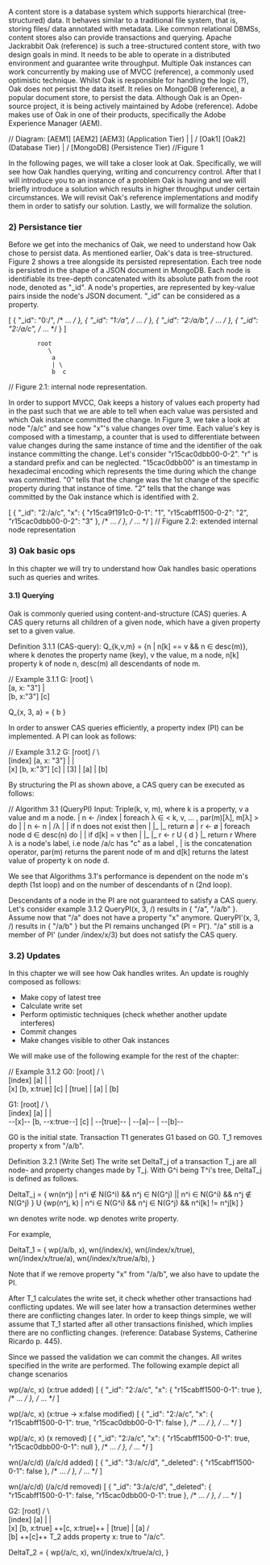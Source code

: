 A content store is a database system which supports hierarchical (tree-structured) data.
It behaves similar to a traditional file system, that is, storing files/ data annotated with metadata.
Like common relational DBMSs, content stores also can provide transactions and querying.
Apache Jackrabbit Oak (reference) is such a tree-structured content store, with two design goals in mind.
It needs to be able to operate in a distributed environment and guarantee write throughput.
Multiple Oak instances can work concurrently by making use of MVCC (reference), a commonly used optimistic technique.
Whilst Oak is responsible for handling the logic (?), Oak does not persist the data itself.
It relies on MongoDB (reference), a popular document store, to persist the data.
Although Oak is an Open-source project, it is being actively maintained by Adobe (reference). 
Adobe makes use of Oak in one of their products, specifically the Adobe Experience Manager (AEM).

// Diagram:
[AEM1] [AEM2] [AEM3] (Application Tier)
   |     |   /
[Oak1] [Oak2] (Database Tier)
   |    /
[MongoDB] (Persistence Tier)
//Figure 1

In the following pages, we will take a closer look at Oak.
Specifically, we will see how Oak handles querying, writing and concurrency control.
After that I will introduce you to an instance of a problem Oak is having and we will briefly introduce a solution which results in higher throughput under certain circumstances.
We will revisit Oak's reference implementations and modify them in order to satisfy our solution.
Lastly, we will formalize the solution.

### 2) Persistance tier

Before we get into the mechanics of Oak, we need to understand how Oak chose to persist data.
As mentioned earlier, Oak's data is tree-structured.
Figure 2 shows a tree alongside its persisted representation.
Each tree node is persisted in the shape of a JSON document in MongoDB.
Each node is identifiable its tree-depth concatenated with its absolute path from the root node, denoted as "_id".
A node's properties, are represented by key-value pairs inside the node's JSON document.
"_id" can be considered as a property.

[
    { "_id": "0:/",    /* ... */ },
    { "_id": "1:/a",   /* ... */ },
    { "_id": "2:/a/b", /* ... */ },
    { "_id": "2:/a/c", /* ... */ }
]

            root
               \              
                a                  
                | \                 
                b  c             
    
// Figure 2.1: internal node representation.

In order to support MVCC, Oak keeps a history of values each property had in the past such that we are able to tell when each value was persisted and which Oak instance committed the change. In Figure 3, we take a look at node "/a/c" and see how "x"'s value changes over time.
Each value's key is composed with a timestamp, a counter that is used to differentiate between value changes during the same instance of time and the identifier of the oak instance committing the change.
Let's consider "r15cac0dbb00-0-2".
"r" is a standard prefix and can be neglected.
"15cac0dbb00" is an timestamp in hexadecimal encoding which represents the time during which the change was committed.
"0" tells that the change was the 1st change of the specific property during that instance of time.
"2" tells that the change was committed by the Oak instance which is identified with 2.

[
    {
        "_id": "2:/a/c", 
        "x": {
            "r15ca9f191c0-0-1": "1",
            "r15cabff1500-0-2": "2",
            "r15cac0dbb00-0-2": "3"
        },
        /* ... */
    },
    /* ... */
]
// Figure 2.2: extended internal node representation

### 3) Oak basic ops

In this chapter we will try to understand how Oak handles basic operations such as queries and writes.

#### 3.1) Querying

Oak is commonly queried using content-and-structure (CAS) queries.
A CAS query returns all children of a given node, which have a given property set to a given value.

Definition 3.1.1 (CAS-query): Q_{k,v,m} = {n | n[k] == v && n ∈ desc(m)}, where k denotes the property name (key), v the value, m a node, n[k] property k of node n, desc(m) all descendants of node m.

// Example 3.1.1
G:
        [root]
                \        
            [a, x: "3"] 
                |       \
            [b, x:"3"]   [c]

Q_{x, 3, a} = { b }

In order to answer CAS queries efficiently, a property index (PI) can be implemented. A PI can look as follows:

// Example 3.1.2
G:
        [root]
      /          \        
    [index]      [a, x: "3"] 
     |           |       \
    [x]       [b, x:"3"]   [c]
     |
    [3]
     |
    [a]
     |
    [b]

By structuring the PI as shown above, a CAS query can be executed as follows:

// Algorithm 3.1 (QueryPI)
Input: Triple(k, v, m), where k is a property, v a value and m a node.
|   n <- /index
|   foreach λ ∈ < k, v, ... , par(m)[λ], m[λ] > do
|   |   n <- n | /λ
|   |   if n does not exist then
|   |_  |_  return ø
|   r <- ø
|   foreach node d ∈ desc(n) do
|   |   if d[k] = v then 
|   |_  |_  r <- r U { d }
|_  return r
Where λ is a node's label, i.e node /a/c has "c" as a label , | is the concatenation operator, par(m) returns the parent node of m and d[k] returns the latest value of property k on node d.

We see that Algorithms 3.1's performance is dependent on the node m's depth (1st loop) and on the number of descendants of n (2nd loop). 

Descendants of a node in the PI are not guaranteed to satisfy a CAS query. 
Let's consider example 3.1.2
QueryPI(x, 3, /) results in { "/a", "/a/b" }.
Assume now that "/a" does not have a property "x" anymore.
QueryPI'(x, 3, /) results in { "/a/b" } but the PI remains unchanged (PI = PI').
"/a" still is a member of PI' (under /index/x/3) but does not satisfy the CAS query.

### 3.2) Updates

In this chapter we will see how Oak handles writes. 
An update is roughly composed as follows:

- Make copy of latest tree
- Calculate write set
- Perform optimistic techniques (check whether another update interferes)
- Commit changes
- Make changes visible to other Oak instances

We will make use of the following example for the rest of the chapter:

// Example 3.1.2
G0:
        [root]
      /          \        
    [index]          [a] 
     |               |   \
    [x]       [b, x:true]   [c]
     |
    [true]
     |
    [a]
     |
    [b]

G1:
        [root]
      /          \        
    [index]          [a] 
     |               |   \
    --[x]--       [b, --x:true--]   [c]
     |
    --[true]--
     |
    --[a]--
     |
    --[b]--

G0 is the initial state. Transaction T1 generates G1 based on G0. 
T_1 removes property x from "/a/b".

Definition 3.2.1 (Write Set) The write set DeltaT_j of a transaction T_j are all node- and property changes made by T_j. With G^i being T^i's tree, DeltaT_j is defined as follows.

DeltaT_j = { wn(n^j) | n^i ∉ N(G^i) && n^j ∈ N(G^j) || n^i ∈ N(G^i) && n^j ∉ N(G^j) } U {wp(n^j, k) | n^i ∈ N(G^i) && n^j ∈ N(G^j) && n^i[k] != n^j[k] }

wn denotes write node.
wp denotes write property.

For example, 

DeltaT_1 = {
    wp(/a/b, x),
    wn(/index/x),
    wn(/index/x/true),
    wn(/index/x/true/a),
    wn(/index/x/true/a/b),
}

Note that if we remove property "x" from "/a/b", we also have to update the PI.

After T_1 calculates the write set, it check whether other transactions had conflicting updates.
We will see later how a transaction determines wether there are conflicting changes later.
In order to keep things simple, we will assume that T_1 started after all other transactions finished, which implies there are no conflicting changes. (reference: Database Systems, Catherine Ricardo p. 445).

Since we passed the validation we can commit the changes.
All writes specified in the write are performed.
The following example depict all change scenarios

wp(/a/c, x) (x:true added)
[
    {
        "_id": "2:/a/c",
        "x": {
            "r15cabff1500-0-1": true
        },
        /* ... */
    },
    /* ... */
]


wp(/a/c, x) (x:true -> x:false modified)
[
    {
        "_id": "2:/a/c",
        "x": {
            "r15cabff1500-0-1": true,
            "r15cac0dbb00-0-1": false
        },
        /* ... */
    },
    /* ... */
]

wp(/a/c, x) (x removed)
[
    {
        "_id": "2:/a/c",
        "x": {
            "r15cabff1500-0-1": true,
            "r15cac0dbb00-0-1": null
        },
        /* ... */
    },
    /* ... */
]    

wn(/a/c/d) (/a/c/d added)
[
    {
        "_id": "3:/a/c/d",
        "_deleted": {
            "r15cabff1500-0-1": false
        },
        /* ... */
    },
    /* ... */
]

wn(/a/c/d) (/a/c/d removed)
[
    {
        "_id": "3:/a/c/d",
        "_deleted": {
            "r15cabff1500-0-1": false,
            "r15cac0dbb00-0-1": true
        },
        /* ... */
    },
    /* ... */
]

G2:
        [root]
      /          \        
    [index]          [a] 
     |               |   \
    [x]   [b, x:true] ++[c, x:true]++
     |
    [true]
     |
    [a]
   /   \
[b]     ++[c]++
T_2 adds property x: true to "/a/c".

DeltaT_2 = {
    wp(/a/c, x),
    wn(/index/x/true/a/c),
}